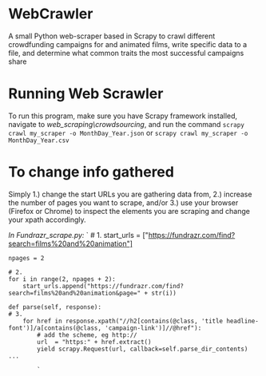 # WebCrawler
A small Python web-scraper based in Scrapy to crawl different crowdfunding campaigns for and animated films, write specific data to a file, and determine what common traits the most successful campaigns share

# Running Web Scrawler
To run this program, make sure you have Scrapy framework installed,
navigate to *web_scraping\crowdsourcing*,
and run the command
`scrapy crawl my_scraper -o MonthDay_Year.json` or `scrapy crawl my_scraper -o MonthDay_Year.csv`

# To change info gathered
Simply 1.) change the start URLs you are gathering data from, 
2.) increase the number of pages you want to scrape, and/or 
3.) use your browser (Firefox or Chrome) to inspect the elements you are scraping and change your xpath accordingly.

*In Fundrazr_scrape.py:*
`
	# 1.
	start_urls = ["https://fundrazr.com/find?search=films%20and%20animation"]

	npages = 2

	# 2.
	for i in range(2, npages + 2):
		start_urls.append("https://fundrazr.com/find?search=films%20and%20animation&page=" + str(i))

	def parse(self, response):
    # 3.
		for href in response.xpath("//h2[contains(@class, 'title headline-font')]/a[contains(@class, 'campaign-link')]//@href"):
			# add the scheme, eg http://
			url  = "https:" + href.extract()
			yield scrapy.Request(url, callback=self.parse_dir_contents)
	...
			
			`
